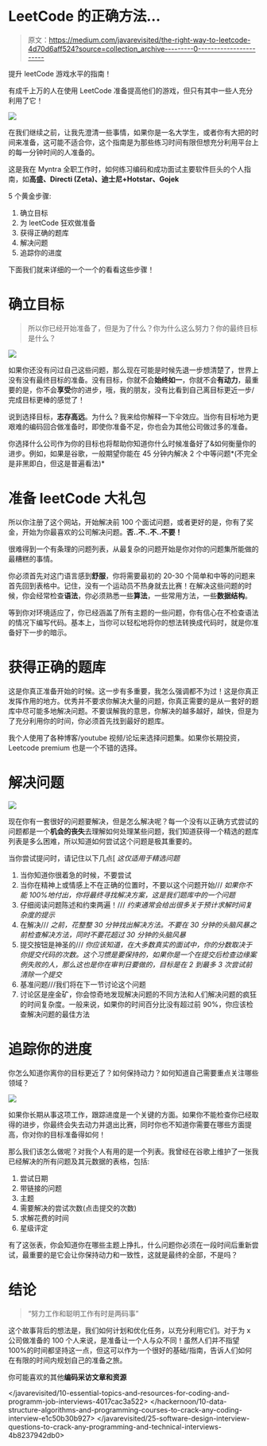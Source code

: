 # LeetCode 的正确方法…

> 原文：<https://medium.com/javarevisited/the-right-way-to-leetcode-4d70d6aff524?source=collection_archive---------0----------------------->

提升 leetCode 游戏水平的指南！

有成千上万的人在使用 LeetCode 准备提高他们的游戏，但只有其中一些人充分利用了它！

![](img/d63461b9fdf1a86236f0b8171ff18e72.png)

在我们继续之前，让我先澄清一些事情，如果你是一名大学生，或者你有大把的时间来准备，这可能不适合你，这个指南是为那些练习时间有限但想充分利用平台上的每一分钟时间的人准备的。

这是我在 Myntra 全职工作时，如何练习编码和成功面试主要软件巨头的个人指南，如**高盛、Directi (Zeta)、迪士尼+Hotstar、Gojek**

5 个黄金步骤:

1.  确立目标
2.  为 leetCode 狂欢做准备
3.  获得正确的题库
4.  解决问题
5.  追踪你的进度

下面我们就来详细的一个一个的看看这些步骤！

# 确立目标

> 所以你已经开始准备了，但是为了什么？你为什么这么努力？你的最终目标是什么？

![](img/559218ebbe2f02b66f6c22e746a4e3ac.png)

如果你还没有问过自己这些问题，那么现在可能是时候先退一步想清楚了，世界上没有没有最终目标的准备。没有目标，你就不会**始终如一**，你就不会**有动力**，最重要的是，你不会**享受**你的进步，哦，我的朋友，没有比看到自己离目标更近一步/完成目标更棒的感觉了！

说到选择目标，**志存高远**。为什么？我来给你解释一下伞效应。当你有目标地为更艰难的编码回合做准备时，即使你准备不足，你也会为其他公司做过多的准备。

你选择什么公司作为你的目标也将帮助你知道你什么时候准备好了&如何衡量你的进步。例如，如果是谷歌，一般期望你能在 45 分钟内解决 2 个中等问题*(不完全是非黑即白，但这是普遍看法)*

# **准备 leetCode 大礼包**

所以你注册了这个网站，开始解决前 100 个面试问题，或者更好的是，你有了奖金，开始为你最喜欢的公司解决问题。**否..不..不..不要！**

很难得到一个有条理的问题列表，从最复杂的问题开始是你对你的问题集所能做的最糟糕的事情。

你必须首先对这门语言感到**舒服**，你将需要最初的 20-30 个简单和中等的问题来首先回到表格中。记住，没有一个运动员不热身就去比赛！在解决这些问题的时候，你会经常检查**语法**，你必须熟悉一些**算法**，一些常用方法，一些**数据结构**。

等到你对环境适应了，你已经涵盖了所有主题的一些问题，你有信心在不检查语法的情况下编写代码。基本上，当你可以轻松地将你的想法转换成代码时，就是你准备好下一步的暗示。

# 获得正确的题库

这是你真正准备开始的时候。这一步有多重要，我怎么强调都不为过！这是你真正发挥作用的地方。优秀并不要求你解决大量的问题，你真正需要的是从一套好的题库中尽可能多地解决问题。不要误解我的意思，你解决的越多越好，越快，但是为了充分利用你的时间，你必须首先找到最好的题库。

我个人使用了各种博客/youtube 视频/论坛来选择问题集。如果你长期投资，Leetcode premium 也是一个不错的选择。

# 解决问题

![](img/cd3a9787056489c1f65076526827790a.png)

现在你有一套很好的问题要解决，但是怎么解决呢？每一个没有以正确方式尝试的问题都是一个**机会的丧失**去理解如何处理某些问题，我们知道获得一个精选的题库列表是多么困难，所以知道如何尝试这个问题是极其重要的。

当你尝试提问时，请记住以下几点[ *这仅适用于精选问题*

1.  当你知道你很着急的时候，不要尝试
2.  当你在精神上或情感上不在正确的位置时，不要以这个问题开始/// *如果你不能 100%地付出，你将最终寻找解决方案，这是我们题库中的一个问题*
3.  仔细阅读问题陈述和约束两遍！/// *约束通常会给出很多关于预计求解时间复杂度的提示*
4.  在解决/// *之前，花整整 30 分钟找出解决方法。不要在 30 分钟的头脑风暴之前检查解决方法，同时不要花超过 30 分钟的头脑风暴*
5.  提交按钮是神圣的/// *你应该知道，在大多数真实的面试中，你的分数取决于你提交代码的次数。这个习惯是要保持的，如果你是一个在提交后检查边缘案例失败的人，那么这也是你在审判日要做的，目标是在 2 到最多 3 次尝试前清除一个提交*
6.  基准问题///我们将在下一节讨论这个问题
7.  讨论区是座金矿，你会惊奇地发现解决问题的不同方法和人们解决问题的疯狂的时间复杂度。一般来说，如果你的时间百分比没有超过前 90%，你应该检查解决问题的最佳方法

# 追踪你的进度

你怎么知道你离你的目标更近了？如何保持动力？如何知道自己需要重点关注哪些领域？

![](img/7485cb968bf678e1712de4274a045e6e.png)

如果你长期从事这项工作，跟踪进度是一个关键的方面。如果你不能检查你已经取得的进步，你最终会失去动力并退出比赛，同时你也不知道你需要在哪些方面提高，你对你的目标准备得如何！

那么我们该怎么做呢？对我个人有用的是一个列表。我曾经在谷歌上维护了一张我已经解决的所有问题及其元数据的表格，包括:

1.  尝试日期
2.  带链接的问题
3.  主题
4.  需要解决的尝试次数(点击提交的次数)
5.  求解花费的时间
6.  星级评定

有了这张表，你会知道你在哪些主题上挣扎，什么问题你必须在一段时间后重新尝试，最重要的是它会让你保持动力和一致性，这就是最终的全部，不是吗？

# 结论

> “努力工作和聪明工作有时是两码事”

这个故事背后的想法是，我们如何计划和优化任务，以充分利用它们。对于为 x 公司做准备的 100 个人来说，是准备让一个人与众不同！虽然人们并不指望 100%的时间都坚持这一点，但这可以作为一个很好的基础/指南，告诉人们如何在有限的时间内规划自己的准备之旅。

你可能喜欢的其他**编码采访文章和资源**

</javarevisited/10-essential-topics-and-resources-for-coding-and-programm-job-interviews-4017cac3a522>  </hackernoon/10-data-structure-algorithms-and-programming-courses-to-crack-any-coding-interview-e1c50b30b927>  </javarevisited/25-software-design-interview-questions-to-crack-any-programming-and-technical-interviews-4b8237942db0> 